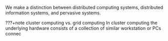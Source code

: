 We make a distinction between distributed computing systems, distributed information systems, and pervasive systems. 

???+note cluster computing vs. grid computing
    In cluster computing the underlying hardware consists of a collection of similar workstation or PCs connec
